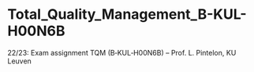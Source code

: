 # Total_Quality_Management_B-KUL-H00N6B
22/23: Exam assignment TQM (B‐KUL‐H00N6B) – Prof. L. Pintelon, KU Leuven
